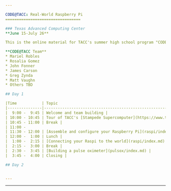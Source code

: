 ```yaml
---

CODE@TACC: Real-World Raspberry Pi
=================================

### Texas Advanced Computing Center
**June 15-July 26**

This is the online material for TACC's summer high school program "CODE@TACC" in which students will build a Linux computer then learn how to connect it to the world and create their own inventions.

**CODE@TACC Team**
* Mariel Robles
* Rosalia Gomez
* John Fonner
* James Carson
* Greg Zynda
* Matt Vaughn
* Others TBD

## Day 1

|Time           | Topic                                                        |
|---------------|--------------------------------------------------------------|
|  9:00 -  9:45 | Welcome and team building |
| 10:00 - 10:45 | Tour of TACC's [Stampede Supercomputer](https://www.tacc.utexas.edu/stampede/) |
| 10:45 - 11:00 | Break |
| 11:00 -
| 11:30 - 12:00 | [Assemble and configure your Raspberry Pi](raspi/index.md) |
| 12:00 -  1:00 | Lunch |
|  1:00 -  2:15 | [Connecting your Raspi to the world](raspi/index.md) |
|  2:15 -  3:00 | Break |
|  2:30 -  3:45 | [Building a pulse oximeter](pulsox/index.md) |
|  3:45 -  4:00 | Closing |

## Day 2


---
```

---
